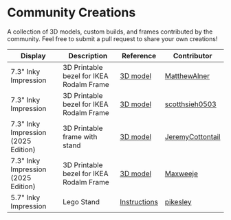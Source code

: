 
# Community Creations

A collection of 3D models, custom builds, and frames contributed by the community. Feel free to submit a pull request to share your own creations!

| Display | Description | Reference  | Contributor |
|---------|-------------|------------|---------|
| 7.3" Inky Impression | 3D Printable bezel for IKEA Rodalm Frame | [3D model](https://makerworld.com/en/models/1221196-ikea-rodlam-inky-impression-7-mount) | [MatthewAlner](https://github.com/MatthewAlner) |
| 7.3" Inky Impression | 3D Printable bezel for IKEA Rodalm Frame | [3D model](https://makerworld.com/en/models/1242875-inky-impression-bezel-for-ikea-rodalm#profileId-1263722) | [scotthsieh0503](https://github.com/scotthsieh0503) |
| 7.3" Inky Impression (2025 Edition) | 3D Printable frame with stand | [3D model](https://makerworld.com/en/models/1482862-inky-impression-2025-edition-7-3-frame#profileId-1548643) | [JeremyCottontail](https://github.com/JeremyCottontail) |
| 7.3" Inky Impression (2025 Edition) | 3D Printable bezel for IKEA Rodalm Frame | [3D model](https://makerworld.com/en/models/1457388-inky-impression-2025-pim773-ikea-rodlam-mount) | [Maxweeje](https://makerworld.com/en/@Maxweeje)
| 5.7" Inky Impression | Lego Stand | [Instructions](https://github.com/pikesley/impression-clock?tab=readme-ov-file#making-the-stand) | [pikesley](https://github.com/pikesley) |
